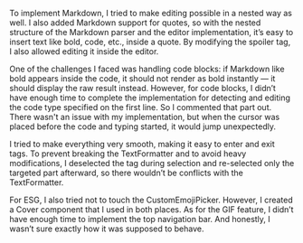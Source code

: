 To implement Markdown, I tried to make editing possible in a nested way as well.
I also added Markdown support for quotes, so with the nested structure of the Markdown parser and the editor implementation, it’s easy to insert text like bold, code, etc., inside a quote.
By modifying the spoiler tag, I also allowed editing it inside the editor.

One of the challenges I faced was handling code blocks:
if Markdown like bold appears inside the code, it should not render as bold instantly — it should display the raw result instead.
However, for code blocks, I didn’t have enough time to complete the implementation for detecting and editing the code type specified on the first line.
So I commented that part out.
There wasn't an issue with my implementation, but when the cursor was placed before the code and typing started, it would jump unexpectedly.

I tried to make everything very smooth, making it easy to enter and exit tags.
To prevent breaking the TextFormatter and to avoid heavy modifications, I deselected the tag during selection and re-selected only the targeted part afterward, so there wouldn’t be conflicts with the TextFormatter.

For ESG, I also tried not to touch the CustomEmojiPicker.
However, I created a Cover component that I used in both places.
As for the GIF feature, I didn’t have enough time to implement the top navigation bar.
And honestly, I wasn’t sure exactly how it was supposed to behave.
